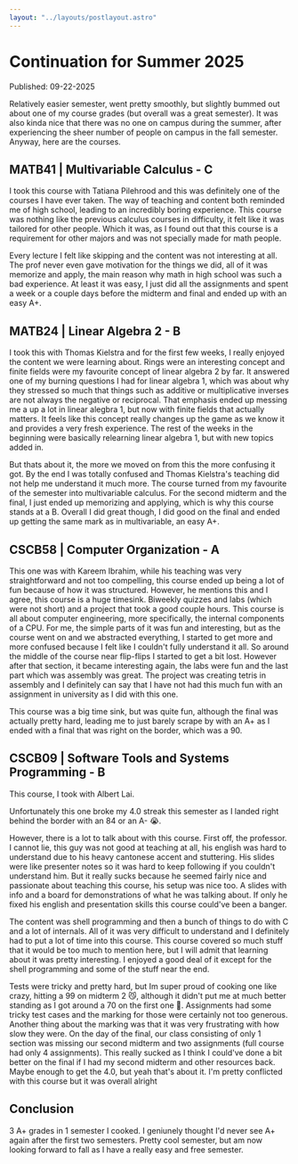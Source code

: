 ```yaml
---
layout: "../layouts/postlayout.astro"
---
```

# Continuation for Summer 2025

Published: 09-22-2025

Relatively easier semester, went pretty smoothly, but slightly bummed out about one of my course grades (but overall was a great semester). It was also kinda nice that there was no one on campus during the summer, after experiencing the sheer number of people on campus in the fall semester. Anyway, here are the courses.

## MATB41 | Multivariable Calculus - C
I took this course with Tatiana Pilehrood and this was definitely one of the courses I have ever taken. The way of teaching and content both reminded me of high school, leading to an incredibly boring experience. This course was nothing like the previous calculus courses in difficulty, it felt like it was tailored for other people. Which it was, as I found out that this course is a requirement for other majors and was not specially made for math people.

Every lecture I felt like skipping and the content was not interesting at all. The prof never even gave motivation for the things we did, all of it was memorize and apply, the main reason why math in high school was such a bad experience. At least it was easy, I just did all the assignments and spent a week or a couple days before the midterm and final and ended up with an easy A+.

## MATB24 | Linear Algebra 2 - B
I took this with Thomas Kielstra and for the first few weeks, I really enjoyed the content we were learning about. Rings were an interesting concept and finite fields were my favourite concept of linear algebra 2 by far. It answered one of my burning questions I had for linear algebra 1, which was about why they stressed so much that things such as additive or multiplicative inverses are not always the negative or reciprocal. That emphasis ended up messing me a up a lot in linear alegbra 1, but now with finite fields that actually matters. It feels like this concept really changes up the game as we know it and provides a very fresh experience. The rest of the weeks in the beginning were basically relearning linear algebra 1, but with new topics added in.

But thats about it, the more we moved on from this the more confusing it got. By the end I was totally confused and Thomas Kielstra's teaching did not help me understand it much more. The course turned from my favourite of the semester into multivariable calculus. For the second midterm and the final, I just ended up memorizing and applying, which is why this course stands at a B. Overall I did great though, I did good on the final and ended up getting the same mark as in multivariable, an easy A+.

## CSCB58 | Computer Organization - A
This one was with Kareem Ibrahim, while his teaching was very straightforward and not too compelling, this course ended up being a lot of fun because of how it was structured. However, he mentions this and I agree, this course is a huge timesink. Biweekly quizzes and labs (which were not short) and a project that took a good couple hours. This course is all about computer engineering, more specifically, the internal components of a CPU. For me, the simple parts of it was fun and interesting, but as the course went on and we abstracted everything, I started to get more and more confused because I felt like I couldn't fully understand it all. So around the middle of the course near flip-flips I started to get a bit lost. However after that section, it became interesting again, the labs were fun and the last part which was assembly was great. The project was creating tetris in assembly and I definitely can say that I have not had this much fun with an assignment in university as I did with this one.

This course was a big time sink, but was quite fun, although the final was actually pretty hard, leading me to just barely scrape by with an A+ as I ended with a final that was right on the border, which was a 90.

## CSCB09 | Software Tools and Systems Programming - B
This course, I took with Albert Lai.

Unfortunately this one broke my 4.0 streak this semester as I landed right behind the border with an 84 or an A- 😭.

However, there is a lot to talk about with this course. First off, the professor. I cannot lie, this guy was not good at teaching at all, his english was hard to understand due to his heavy cantonese accent and stuttering. His slides were like presenter notes so it was hard to keep following if you couldn't understand him. But it really sucks because he seemed fairly nice and passionate about teaching this course, his setup was nice too. A slides with info and a board for demonstrations of what he was talking about. If only he fixed his english and presentation skills this course could've been a banger.

The content was shell programming and then a bunch of things to do with C and a lot of internals. All of it was very difficult to understand and I definitely had to put a lot of time into this course. This course covered so much stuff that it would be too much to mention here, but I will admit that learning about it was pretty interesting. I enjoyed a good deal of it except for the shell programming and some of the stuff near the end.

Tests were tricky and pretty hard, but Im super proud of cooking one like crazy, hitting a 99 on midterm 2 😼, although it didn't put me at much better standing as I got around a 70 on the first one 🥲. Assignments had some tricky test cases and the marking for those were certainly not too generous. Another thing about the marking was that it was very frustrating with how slow they were. On the day of the final, our class consisting of only 1 section was missing our second midterm and two assignments (full course had only 4 assignments). This really sucked as I think I could've done a bit better on the final if I had my second midterm and other resources back. Maybe enough to get the 4.0, but yeah that's about it. I'm pretty conflicted with this course but it was overall alright

## Conclusion
3 A+ grades in 1 semester I cooked. I geniunely thought I'd never see A+ again after the first two semesters. Pretty cool semester, but am now looking forward to fall as I have a really easy and free semester.